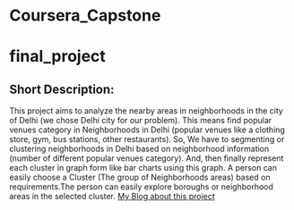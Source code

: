 # Coursera_Capstone
# final_project
## Short Description:
This project aims to analyze the nearby areas in neighborhoods in the city of Delhi (we chose Delhi city for our problem). This means find popular venues category in Neighborhoods in Delhi (popular venues like a clothing store, gym, bus stations, other restaurants). So, We have to segmenting or clustering neighborhoods in Delhi based on neighborhood information (number of different popular venues category). And, then finally represent each cluster in graph form like bar charts using this graph. A person can easily choose a Cluster (The group of Neighborhoods areas) based on requirements.The person can easily explore boroughs or neighborhood areas in the selected cluster.
[My Blog about this project](https://medium.com/@iamyashsuthar/city-explorer-b5506e6c48d0)
